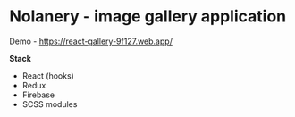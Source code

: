 # Nolanery - image gallery application
Demo - https://react-gallery-9f127.web.app/

**Stack**
- React (hooks)
- Redux
- Firebase
- SCSS modules

